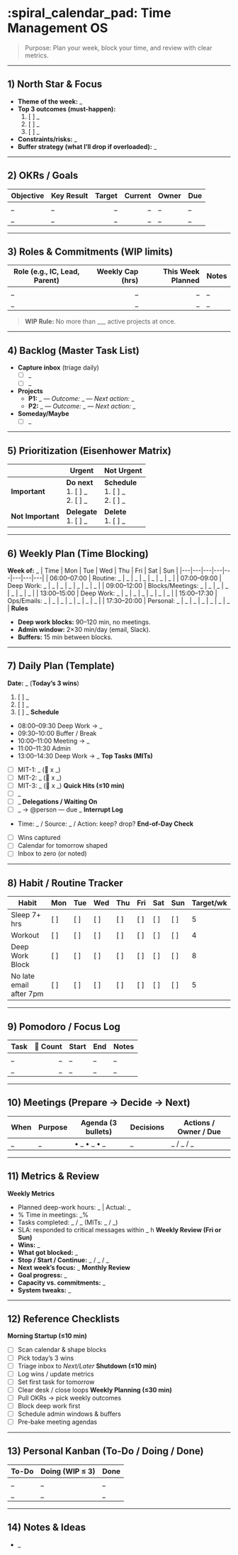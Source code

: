 
# :spiral_calendar_pad: Time Management OS
> Purpose: Plan your week, block your time, and review with clear metrics.
---
## 1) North Star & Focus
- **Theme of the week:** _
- **Top 3 outcomes (must-happen):**
  1. [ ] _
  2. [ ] _
  3. [ ] _
- **Constraints/risks:** _
- **Buffer strategy (what I’ll drop if overloaded):** _
---
## 2) OKRs / Goals
| Objective | Key Result | Target | Current | Owner | Due |
|---|---|---:|---:|---|---|
| _ | _ | _ | _ | _ | _ |
| _ | _ | _ | _ | _ | _ |
---
## 3) Roles & Commitments (WIP limits)
| Role (e.g., IC, Lead, Parent) | Weekly Cap (hrs) | This Week Planned | Notes |
|---|---:|---:|---|
| _ | _ | _ | _ |
| _ | _ | _ | _ |
> **WIP Rule:** No more than ___ active projects at once.
---
## 4) Backlog (Master Task List)
- **Capture inbox** (triage daily)
  - [ ] _
  - [ ] _
- **Projects**
  - **P1:** _  — *Outcome:* _ — *Next action:* _
  - **P2:** _  — *Outcome:* _ — *Next action:* _
- **Someday/Maybe**
  - [ ] _
---
## 5) Prioritization (Eisenhower Matrix)
|  | **Urgent** | **Not Urgent** |
|---|---|---|
| **Important** | **Do next**<br>1. [ ] _<br>2. [ ] _ | **Schedule**<br>1. [ ] _<br>2. [ ] _ |
| **Not Important** | **Delegate**<br>1. [ ] _ | **Delete**<br>1. [ ] _ |
---
## 6) Weekly Plan (Time Blocking)
**Week of:** _
| Time | Mon | Tue | Wed | Thu | Fri | Sat | Sun |
|---|---|---|---|---|---|---|---|
| 06:00–07:00 | Routine: _ | _ | _ | _ | _ | _ | _ |
| 07:00–09:00 | Deep Work: _ | _ | _ | _ | _ | _ | _ |
| 09:00–12:00 | Blocks/Meetings: _ | _ | _ | _ | _ | _ | _ |
| 13:00–15:00 | Deep Work: _ | _ | _ | _ | _ | _ | _ |
| 15:00–17:30 | Ops/Emails: _ | _ | _ | _ | _ | _ | _ |
| 17:30–20:00 | Personal: _ | _ | _ | _ | _ | _ | _ |
**Rules**
- **Deep work blocks:** 90–120 min, no meetings.
- **Admin window:** 2×30 min/day (email, Slack).
- **Buffers:** 15 min between blocks.
---
## 7) Daily Plan (Template)
**Date:** _ (**Today’s 3 wins**)
1. [ ] _
2. [ ] _
3. [ ] _
**Schedule**
- 08:00–09:30 Deep Work → _
- 09:30–10:00 Buffer / Break
- 10:00–11:00 Meeting → _
- 11:00–11:30 Admin
- 13:00–14:30 Deep Work → _
**Top Tasks (MITs)**
- [ ] MIT-1: _ (:tomato: x _)
- [ ] MIT-2: _ (:tomato: x _)
- [ ] MIT-3: _ (:tomato: x _)
**Quick Hits (≤10 min)**
- [ ] _
- [ ] _
**Delegations / Waiting On**
- [ ] _ → @person — due _
**Interrupt Log**
- Time: _ / Source: _ / Action: keep? drop?
**End-of-Day Check**
- [ ] Wins captured
- [ ] Calendar for tomorrow shaped
- [ ] Inbox to zero (or noted)
---
## 8) Habit / Routine Tracker
| Habit | Mon | Tue | Wed | Thu | Fri | Sat | Sun | Target/wk |
|---|---|---|---|---|---|---|---|---|
| Sleep 7+ hrs | [ ] | [ ] | [ ] | [ ] | [ ] | [ ] | [ ] | 5 |
| Workout | [ ] | [ ] | [ ] | [ ] | [ ] | [ ] | [ ] | 4 |
| Deep Work Block | [ ] | [ ] | [ ] | [ ] | [ ] | [ ] | [ ] | 8 |
| No late email after 7pm | [ ] | [ ] | [ ] | [ ] | [ ] | [ ] | [ ] | 5 |
---
## 9) Pomodoro / Focus Log
| Task | :tomato: Count | Start | End | Notes |
|---|---:|---|---|---|
| _ | _ | _ | _ | _ |
| _ | _ | _ | _ | _ |
---
## 10) Meetings (Prepare → Decide → Next)
| When | Purpose | Agenda (3 bullets) | Decisions | Actions / Owner / Due |
|---|---|---|---|---|
| _ | _ | • _ • _ • _ | _ | _ / _ / _ |
---
## 11) Metrics & Review
**Weekly Metrics**
- Planned deep-work hours: _  | Actual: _
- % Time in meetings: _%
- Tasks completed: _ / _ (MITs: _ / _)
- SLA: responded to critical messages within _ h
**Weekly Review (Fri or Sun)**
- **Wins:** _
- **What got blocked:** _
- **Stop / Start / Continue:** _ / _ / _
- **Next week’s focus:** _
**Monthly Review**
- **Goal progress:** _
- **Capacity vs. commitments:** _
- **System tweaks:** _
---
## 12) Reference Checklists
**Morning Startup (≤10 min)**
- [ ] Scan calendar & shape blocks
- [ ] Pick today’s 3 wins
- [ ] Triage inbox to *Next/Later*
**Shutdown (≤10 min)**
- [ ] Log wins / update metrics
- [ ] Set first task for tomorrow
- [ ] Clear desk / close loops
**Weekly Planning (≤30 min)**
- [ ] Pull OKRs → pick weekly outcomes
- [ ] Block deep work first
- [ ] Schedule admin windows & buffers
- [ ] Pre-bake meeting agendas
---
## 13) Personal Kanban (To-Do / Doing / Done)
| To-Do | Doing (WIP ≤ 3) | Done |
|---|---|---|
| _ | _ | _ |
| _ | _ | _ |
---
## 14) Notes & Ideas
- _
<!-- Tips:
- Duplicate this file weekly.
- Keep the Daily Plan as a pinned section.
- Protect deep work: decline or reschedule overlapping meetings.
- Review > Revise > Repeat. -->
